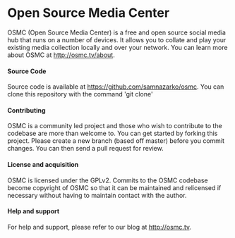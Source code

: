 # Open Source Media Center

OSMC (Open Source Media Center) is a free and open source social media hub that runs on a number of devices. It allows you to collate and play your existing media collection locally and over your network. You can learn more about OSMC at http://osmc.tv/about. 

#### Source Code ####

Source code is available at https://github.com/samnazarko/osmc. You can clone this repository with the command 'git clone' 

#### Contributing ####

OSMC is a community led project and those who wish to contribute to the codebase are more than welcome to. You can get started by forking this project. Please create a new branch (based off master) before you commit changes. You can then send a pull request for review. 

#### License and acquisition ####

OSMC is licensed under the GPLv2. Commits to the OSMC codebase become copyright of OSMC so that it can be maintained and relicensed if necessary without having to maintain contact with the author.

#### Help and support ####

For help and support, please refer to our blog at http://osmc.tv. 
